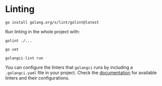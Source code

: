 # Linting

```
go install golang.org/x/lint/golint@latest
```

Run linting in the whole project with:
```
golint ./...
```

```
go vet
```

```
golangci-lint run
```
You can configure the linters that `golangci` runs by including a `.golangci.yaml` file in your project.
Check the [documentation](https://golangci-lint.run/usage/linters/) for available linters and their configurations.